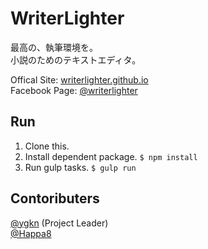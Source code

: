 # WriterLighter
最高の、執筆環境を。  
小説のためのテキストエディタ。  

Offical Site: [writerlighter.github.io](//writerlighter.github.io/)  
Facebook Page: [@writerlighter](//www.facebook.com/writerlighter)  

## Run
1. Clone this.
2. Install dependent package. `$ npm install`
3. Run gulp tasks. `$ gulp run`

## Contoributers
[@ygkn](//github.com/ygkn "@ygkn") (Project Leader)  
[@Happa8](//github.com/Happa8 "@Happa8")  

